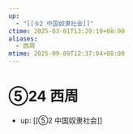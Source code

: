 ```yaml
---
up:
  - "[[⑤2 中国奴隶社会]]"
ctime: 2025-03-01T13:29:19+08:00
aliases:
  - 西周
mtime: 2025-09-09T12:37:04+08:00
---
```


# ⑤24 西周

- up: [[⑤2 中国奴隶社会]]

